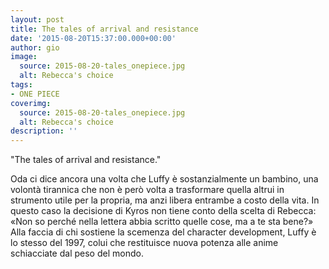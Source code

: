 ```yaml
---
layout: post
title: The tales of arrival and resistance
date: '2015-08-20T15:37:00.000+00:00'
author: gio
image:
  source: 2015-08-20-tales_onepiece.jpg
  alt: Rebecca's choice
tags:
- ONE PIECE
coverimg:
  source: 2015-08-20-tales_onepiece.jpg
  alt: Rebecca's choice
description: ''
---
```


"The tales of arrival and resistance."

Oda ci dice ancora una volta che Luffy è sostanzialmente un bambino, una volontà tirannica che non è però volta a trasformare quella altrui in strumento utile per la propria, ma anzi libera entrambe a costo della vita. In questo caso la decisione di Kyros non tiene conto della scelta di Rebecca: «Non so perché nella lettera abbia scritto quelle cose, ma a te sta bene?»
Alla faccia di chi sostiene la scemenza del character development, Luffy è lo stesso del 1997, colui che restituisce nuova potenza alle anime schiacciate dal peso del mondo.
